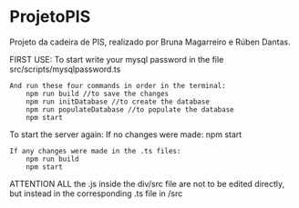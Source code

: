 # ProjetoPIS
Projeto da cadeira de PIS, realizado por Bruna Magarreiro e Rúben Dantas.

FIRST USE:
    To start write your mysql password in the file src/scripts/mysqlpassword.ts

    And run these four commands in order in the terminal:
        npm run build //to save the changes
        npm run initDatabase //to create the database
        npm run populateDatabase //to populate the database
        npm start


To start the server again:
    If no changes were made:
        npm start

    If any changes were made in the .ts files:
        npm run build
        npm start

ATTENTION
ALL the .js inside the div/src file are not to be edited directly, but instead in the corresponding .ts file in /src 